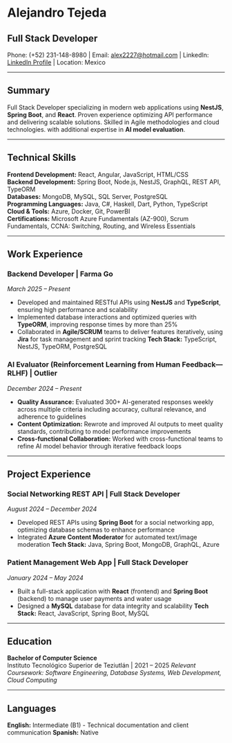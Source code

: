 # Alejandro Tejeda
## Full Stack Developer

Phone: (+52) 231-148-8980 | Email: alex2227@hotmail.com | 
LinkedIn: [LinkedIn Profile](https://www.linkedin.com/in/alejandro-tejeda-moreno-195967268/) | Location: Mexico

---

## Summary

Full Stack Developer specializing in modern web applications using **NestJS**, **Spring Boot**, and **React**. Proven 
experience optimizing API performance and delivering scalable solutions. Skilled in Agile methodologies and cloud
technologies. with additional expertise in **AI model evaluation**.

---

## Technical Skills

**Frontend Development:** React, Angular, JavaScript, HTML/CSS  
**Backend Development:** Spring Boot, Node.js, NestJS, GraphQL, REST API, TypeORM  
**Databases:** MongoDB, MySQL, SQL Server, PostgreSQL   
**Programming Languages:** Java, C#, Haskell, Dart, Python, TypeScript  
**Cloud & Tools:** Azure, Docker, Git, PowerBI  
**Certifications:** Microsoft Azure Fundamentals (AZ-900), Scrum Fundamentals, CCNA: Switching, Routing, and Wireless Essentials

---

## Work Experience
### Backend Developer | **Farma Go**
*March 2025 – Present*
- Developed and maintained RESTful APIs using **NestJS** and **TypeScript**, ensuring high performance and scalability
- Implemented database interactions and optimized queries with **TypeORM**, improving response times by more than 25%
- Collaborated in **Agile/SCRUM** teams to deliver features iteratively, using **Jira** for task management and sprint tracking
**Tech Stack:** TypeScript, NestJS, TypeORM, PostgreSQL

### AI Evaluator (Reinforcement Learning from Human Feedback—RLHF) | **Outlier**
*December 2024 – Present*
- **Quality Assurance:** Evaluated 300+ AI-generated responses weekly across multiple criteria including accuracy, cultural relevance, and adherence to guidelines
- **Content Optimization:** Rewrote and improved AI outputs to meet quality standards, contributing to model performance improvements
- **Cross-functional Collaboration:** Worked with cross-functional teams to refine AI model behavior through iterative feedback loops

---

## Project Experience
### Social Networking REST API | **Full Stack Developer**
*August 2024 – December 2024*
- Developed REST APIs using **Spring Boot** for a social networking app, optimizing database schemas to enhance performance
- Integrated **Azure Content Moderator** for automated text/image moderation
**Tech Stack:** Java, Spring Boot, MongoDB, GraphQL, Azure

### Patient Management Web App | **Full Stack Developer**
*January 2024 – May 2024*
- Built a full-stack application with **React** (frontend) and **Spring Boot** (backend) to manage user payments and water usage
- Designed a **MySQL** database for data integrity and scalability
**Tech Stack:** React, JavaScript, Spring Boot, MySQL

---

## Education
**Bachelor of Computer Science**  
Instituto Tecnológico Superior de Teziutlán | 2021 – 2025
*Relevant Coursework: Software Engineering, Database Systems, Web Development, Cloud Computing*

---

## Languages
**English:** Intermediate (B1) - Technical documentation and client communication
**Spanish:** Native